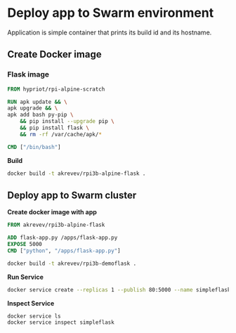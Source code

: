 # Deploy app to Swarm environment #

Application is simple container that prints its build id and its hostname.

## Create Docker image ##

### Flask image ###

```dockerfile
FROM hypriot/rpi-alpine-scratch

RUN apk update && \
apk upgrade && \
apk add bash py-pip \
    && pip install --upgrade pip \
    && pip install flask \
    && rm -rf /var/cache/apk/*

CMD ["/bin/bash"]
```

**Build**

``` bash
docker build -t akrevev/rpi3b-alpine-flask .
```

## Deploy app to Swarm cluster ##

**Create docker image with app**

```dockerfile
FROM akrevev/rpi3b-alpine-flask

ADD flask-app.py /apps/flask-app.py
EXPOSE 5000
CMD ["python", "/apps/flask-app.py"]
```

``` bash
docker build -t akrevev/rpi3b-demoflask .
```

**Run Service**
``` bash
docker service create --replicas 1 --publish 80:5000 --name simpleflask akrevev/rpi3b-demoflask
```

**Inspect Service**

``` bash
docker service ls
docker service inspect simpleflask
```
